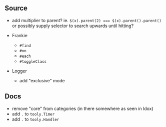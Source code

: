 ## Source

+ add multiplier to parent? 
  ie. `$(x).parent(2) === $(x).parent().parent()`
  or possibly supply selector to search upwards until hitting?

+ Frankie
  - `#find`
  - `#on`
  - `#each`
  - `#toggleClass`

+ Logger
  - add "exclusive" mode

## Docs

+ remove "core" from categories (in there somewhere as seen in ldox)
+ add `.` to `tooly.Timer`
+ add `.` to `tooly.Handler`